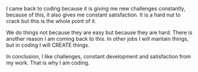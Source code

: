 I came back to coding because it is giving me new challenges constantly, because of this, it also gives me constant satisfaction. It is a hard nut to crack but this is the whole point of it. <br />

We do things not because they are easy but because they are hard. There is another reason I am coming back to this. In other jobs I will mantain things, but in coding I will CREATE things.<br />

In conclusion, I like challenges, constant development and satisfaction from my work. That is why I am coding.<br />

